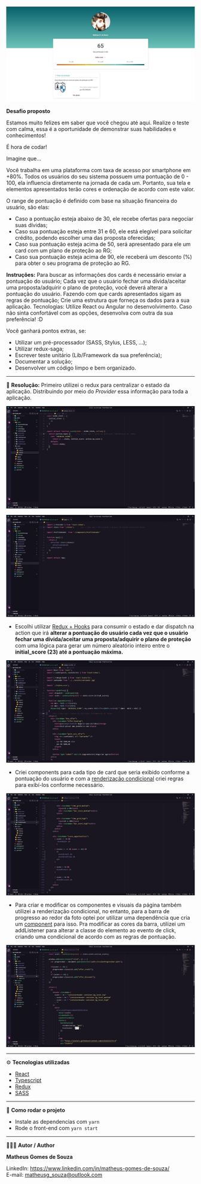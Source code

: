 ![](cover.jpg)

**Desafio proposto**

Estamos muito felizes em saber que você chegou até aqui. Realize o teste com calma, essa é a oportunidade de demonstrar suas habilidades e conhecimentos!

É hora de codar!

Imagine que...

Você trabalha em uma plataforma com taxa de acesso por smartphone em +80%. Todos os usuários do seu sistema possuem uma pontuação de 0 - 100, ela influencia diretamente na jornada de cada um. Portanto, sua tela e elementos apresentados terão cores e ordenação de acordo com este valor.

O range de pontuação é definido com base na situação financeira do usuário, são elas:

- Caso a pontuação esteja abaixo de 30, ele recebe ofertas para negociar suas dívidas;
- Caso sua pontuação esteja entre 31 e 60, ele está elegível para solicitar crédito, podendo escolher uma das proposta oferecidas;
- Caso sua pontuação esteja acima de 50, será apresentado para ele um card com um plano de proteção ao RG;
- Caso sua pontuação esteja acima de 90, ele receberá um desconto (%) para obter o seu programa de proteção ao RG.

**Instruções:**
Para buscar as informações dos cards é necessário enviar a pontuação do usuário;
Cada vez que o usuário fechar uma dívida/aceitar uma proposta/adquirir o plano de proteção, você deverá alterar a pontuação do usuário. Fazendo com que cards apresentados sigam as regras de pontuação;
Crie uma estrutura que forneça os dados para a sua aplicação.
Tecnologias:
Utilize React ou Angular no desenvolvimento. Caso não sinta confortável com as opções, desenvolva com outra da sua preferência! :D

Você ganhará pontos extras, se:
- Utilizar um pré-processador (SASS, Stylus, LESS, ...);
- Utilizar redux-saga;
- Escrever teste unitário (Lib/Framework da sua preferência);
- Documentar a solução;
- Desenvolver um código limpo e bem organizado.

---------------------------------------------------------------------------------------------------------------------------------------------------------------------------------

🔬 **Resolução:** Primeiro utilizei o redux para centralizar o estado da aplicação. Distribuindo por meio do *Provider* essa informação para toda a aplicação.

![](./src/readme/1.jpg)

![](./src/readme/2.jpg)

- Escolhi utilizar [Redux + Hooks](https://react-redux.js.org/introduction/getting-started#hooks) para consumir o estado e dar dispatch na action que irá **alterar a pontuação do usuário cada vez que o usuário fechar uma dívida/aceitar uma proposta/adquirir o plano de proteção** com uma lógica para gerar um número aleatório inteiro entre o **initial_score (23) até a pontuação máxima.**

![](./src/readme/3.jpg)

- Criei components para cada tipo de card que seria exibido conforme a pontuação do usuário e com a [renderização condicional](https://reactjs.org/docs/conditional-rendering.html#gatsby-focus-wrapper) criei regras para exibí-los conforme necessário. 

![](./src/readme/4.jpg)

- Para criar e modificar os componentes e visuais da página também utilizei a renderização condicional, no entanto, para a barra de progresso ao redor da foto optei por utilizar uma dependência que cria um [component](https://www.npmjs.com/package/react-circular-progressbar) para isso. Pra modificar as cores da barra, utilizei um addListener para alterar a classe do elemento ao evento de click, criando uma condicional de acordo com as regras de pontuação.

![](./src/readme/5.jpg)

---------------------------------------------------------------------------------------------------------------------------------------------------------------------------------

⚙️ **Tecnologias utilizadas**
 
- [React](https://reactjs.org/)
- [Typescript](https://www.typescriptlang.org/)
- [Redux](https://redux.js.org/)
- [SASS](https://sass-lang.com/)

---------------------------------------------------------------------------------------------------------------------------------------------------------------------------------

🚀 **Como rodar o projeto**

- Instale as dependencias com `yarn`
- Rode o front-end com `yarn start`

----------------------------------------------------------------------------------------------------------

🧑🏾‍💻 **Autor / Author**

**Matheus Gomes de Souza**

LinkedIn: https://www.linkedin.com/in/matheus-gomes-de-souza/ <br/>
E-mail: matheusg_souza@outlook.com
